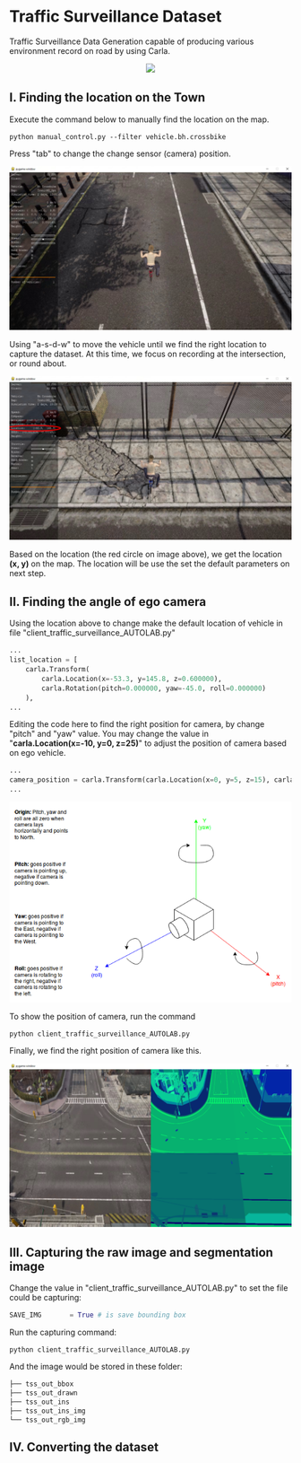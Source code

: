 # Traffic Surveillance Dataset
Traffic Surveillance Data Generation capable of producing various environment record on road by using Carla.

<center><img src="images/traffic_surveillance_intersection.gif" width="500" /></center>


## I. Finding the location on the Town

Execute the command below to manually find the location on the map.

```shell
python manual_control.py --filter vehicle.bh.crossbike
```

Press "tab" to change the change sensor (camera) position.

![gif](images/camera_position.jpeg)

Using "a-s-d-w" to move the vehicle until we find the right location to capture the dataset.
At this time, we focus on recording at the intersection, or round about.

![gif](images/intersection_position.jpeg)

Based on the location (the red circle on image above), we get the location **(x, y)** on the map.
The location will be use the set the default parameters on next step.

## II. Finding the angle of ego camera

Using the location above to change make the default location of vehicle in file "client_traffic_surveillance_AUTOLAB.py"

```python
...
list_location = [
    carla.Transform(
        carla.Location(x=-53.3, y=145.8, z=0.600000),
        carla.Rotation(pitch=0.000000, yaw=-45.0, roll=0.000000)
    ),
...
```

Editing the code here to find the right position for camera, by change "pitch" and "yaw" value.
You may change the value in "**carla.Location(x=-10, y=0, z=25)**" to adjust the position of camera based on ego vehicle.

```python
...
camera_position = carla.Transform(carla.Location(x=0, y=5, z=15), carla.Rotation(pitch=-45.0, yaw=-45))
...
```

![gif](images/pitch_yaw_roll_drone_agv_robot.jpeg)

To show the position of camera, run the command

```shell
python client_traffic_surveillance_AUTOLAB.py
```

Finally, we find the right position of camera like this.

![gif](images/ui_capturing.jpeg)

## III. Capturing the raw image and segmentation image

Change the value in "client_traffic_surveillance_AUTOLAB.py" to set the file could be capturing:

```python
SAVE_IMG       = True # is save bounding box
```

Run the capturing command:

```shell
python client_traffic_surveillance_AUTOLAB.py
```

And the image would be stored in these folder:

```
├── tss_out_bbox
├── tss_out_drawn
├── tss_out_ins
├── tss_out_ins_img
└── tss_out_rgb_img
```

## IV. Converting the dataset


